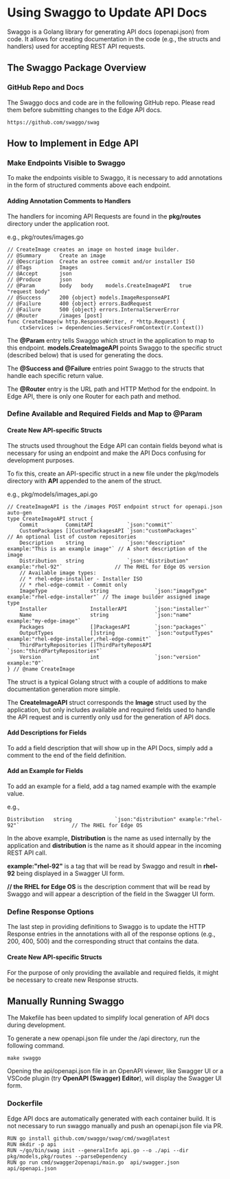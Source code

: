 # Using Swaggo to Update API Docs

Swaggo is a Golang library for generating API docs (openapi.json) from code. It allows for creating documentation in the code (e.g., the structs and handlers) used for accepting REST API requests.

## The Swaggo Package Overview

### GitHub Repo and Docs

The Swaggo docs and code are in the following GitHub repo. Please read them before submitting changes to the Edge API docs.

`https://github.com/swaggo/swag`

## How to Implement in Edge API

### **Make Endpoints Visible to Swaggo**

To make the endpoints visible to Swaggo, it is necessary to add annotations in the form of structured comments above each endpoint.

#### **Adding Annotation Comments to Handlers**

The handlers for incoming API Requests are found in the **pkg/routes** directory under the application root.

e.g., pkg/routes/images.go

    // CreateImage creates an image on hosted image builder.
    // @Summary      Create an image
    // @Description  Create an ostree commit and/or installer ISO
    // @Tags         Images
    // @Accept       json
    // @Produce      json
    // @Param        body	body	models.CreateImageAPI	true	"request body"
    // @Success      200 {object} models.ImageResponseAPI
    // @Failure      400 {object} errors.BadRequest
    // @Failure      500 {object} errors.InternalServerError
    // @Router       /images [post]
    func CreateImage(w http.ResponseWriter, r *http.Request) {
	    ctxServices := dependencies.ServicesFromContext(r.Context())

The **@Param** entry tells Swaggo which struct in the application to map to this endpoint. **models.CreateImageAPI** points Swaggo to the specific struct (described below) that is used for generating the docs.

The **@Success and @Failure** entries point Swaggo to the structs that handle each specific return value.

The **@Router** entry is the URL path and HTTP Method for the endpoint. In Edge API, there is only one Router for each path and method.

### **Define Available and Required Fields and Map to @Param**

#### **Create New API-specific Structs**

The structs used throughout the Edge API can contain fields beyond what is necessary for using an endpoint and make the API Docs confusing for development purposes.

To fix this, create an API-specific struct in a new file under the pkg/models directory with **API** appended to the anem of the struct.

e.g., pkg/models/images_api.go

    // CreateImageAPI is the /images POST endpoint struct for openapi.json auto-gen
    type CreateImageAPI struct {
	    Commit         CommitAPI           `json:"commit"`
	    CustomPackages []CustomPackagesAPI `json:"customPackages"`                                 // An optional list of custom repositories
	    Description    string              `json:"description" example:"This is an example image"` // A short description of the image
    	Distribution   string              `json:"distribution" example:"rhel-92"`                 // The RHEL for Edge OS version
    	// Available image types:
	    // * rhel-edge-installer - Installer ISO
	    // * rhel-edge-commit - Commit only
	    ImageType              string               `json:"imageType" example:"rhel-edge-installer"` // The image builder assigned image type
	    Installer              InstallerAPI         `json:"installer"`
	    Name                   string               `json:"name"  example:"my-edge-image"`
	    Packages               []PackagesAPI        `json:"packages"`
	    OutputTypes            []string             `json:"outputTypes" example:"rhel-edge-installer,rhel-edge-commit"`
	    ThirdPartyRepositories []ThirdPartyReposAPI `json:"thirdPartyRepositories"`
	    Version                int                  `json:"version" example:"0"`
    } // @name CreateImage

The struct is a typical Golang struct with a couple of additions to make documentation generation more simple.

The **CreateImageAPI** struct corresponds the **Image** struct used by the application, but only includes available and required fields used to handle the API request and is currently only usd for the generation of API docs.

#### **Add Descriptions for Fields**

To add a field description that will show up in the API Docs, simply add a comment to the end of the field definition.

#### **Add an Example for Fields**

To add an example for a field, add a tag named example with the example value.

e.g.,

``Distribution   string              `json:"distribution" example:"rhel-92"`                 // The RHEL for Edge OS``

In the above example, **Distribution** is the name as used internally by the application and **distribution** is the name as it should appear in the incoming REST API call.

**example:"rhel-92"** is a tag that will be read by Swaggo and result in **rhel-92** being displayed in a Swagger UI form.

**// the RHEL for Edge OS** is the description comment that will be read by Swaggo and will appear a description of the field in the Swagger UI form.


### **Define Response Options**

The last step in providing definitions to Swaggo is to update the HTTP Response entries in the annotations with all of the response options (e.g., 200, 400, 500) and the corresponding struct that contains the data.

#### **Create New API-specific Structs**

For the purpose of only providing the available and required fields, it might be necessary to create new Response structs.

## Manually Running Swaggo

The Makefile has been updated to simplify local generation of API docs during development.

To generate a new openapi.json file under the /api directory, run the following command.

`make swaggo`

Opening the api/openapi.json file in an OpenAPI viewer, like Swagger UI or a VSCode plugin (try **OpenAPI (Swagger) Editor**), will display the Swagger UI form.

### **Dockerfile**

Edge API docs are automatically generated with each container build. It is not necessary to run swaggo manually and push an openapi.json file via PR.

    RUN go install github.com/swaggo/swag/cmd/swag@latest
    RUN mkdir -p api
    RUN ~/go/bin/swag init --generalInfo api.go --o ./api --dir pkg/models,pkg/routes --parseDependency
    RUN go run cmd/swagger2openapi/main.go  api/swagger.json api/openapi.json